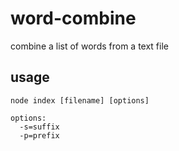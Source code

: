 # word-combine
combine a list of words from a text file

## usage
```
node index [filename] [options]

options:
  -s=suffix
  -p=prefix
```

